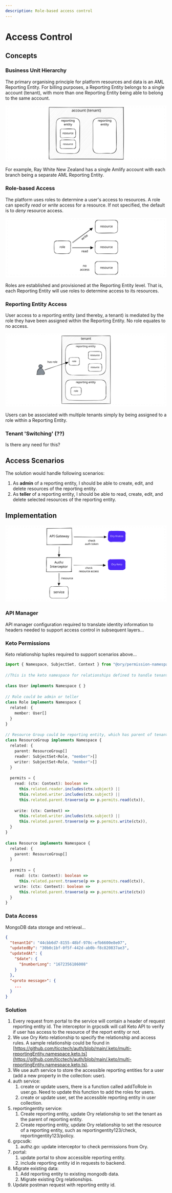```yaml
---
description: Role-based access control
---
```


# Access Control

## Concepts

### Business Unit Hierarchy

The primary organising principle for platform resources and data is an AML Reporting Entity.  For billing purposes, a Reporting Entity belongs to a single account (tenant), with more than one Reporting Entity being able to belong to the same account.&#x20;

<img src="../.gitbook/assets/file.excalidraw (1).svg" alt="multiple Reporting Entities per tenant" class="gitbook-drawing">

For example, Ray White New Zealand has a single Amlify account with each branch being a separate AML Reporting Entity.

### Role-based Access

The platform uses roles to determine a user's access to resources. A role can specify _read_ or _write_ access for a resource. If not specified, the default is to _deny_ resource access.

<img src="../.gitbook/assets/file.excalidraw (5).svg" alt="role-based resource access" class="gitbook-drawing">

Roles are established and provisioned at the Reporting Entity level. That is, each Reporting Entity will use roles to determine access to its resources.&#x20;

### Reporting Entity Access

User access to a reporting entity (and thereby, a tenant) is mediated by the role they have been assigned within the Reporting Entity. No role equates to no access.

<img src="../.gitbook/assets/file.excalidraw (6).svg" alt="Reporting Entity access" class="gitbook-drawing">

Users can be associated with multiple tenants simply by being assigned to a role within a Reporting Entity.

### Tenant 'Switching' (??)

Is there any need for this?

## Access Scenarios

The solution would handle following scenarios:

1. As **admin** of a reporting entity, I should be able to create, edit, and delete resources of the reporting entity.
2. As **teller** of a reporting entity, I should be able to read, create, edit, and delete selected resources of the reporting entity.&#x20;

## Implementation



<img src="../.gitbook/assets/file.excalidraw (3).svg" alt="" class="gitbook-drawing">

### API Manager

API manager configuration required to translate identity information to headers needed to support access control in subsequent layers...

### Keto Permissions

Keto relationship tuples required to support scenarios above...

```typescript
import { Namespace, SubjectSet, Context } from "@ory/permission-namespace-types"

//This is the keto namespace for relationships defined to handle tenant and multiple reproting entity senarios.

class User implements Namespace { }

// Role could be admin or teller
class Role implements Namespace {
  related: {
    member: User[]
  }
}

// Resource Group could be reporting entity, which has parent of tenant. Or tenant
class ResourceGroup implements Namespace {
  related: {
    parent: ResourceGroup[]
    reader: SubjectSet<Role, "member">[]
    writer: SubjectSet<Role, "member">[]
  }

  permits = {
    read: (ctx: Context): boolean =>
      this.related.reader.includes(ctx.subject) ||
      this.related.writer.includes(ctx.subject) ||
      this.related.parent.traverse(p => p.permits.read(ctx)),

    write: (ctx: Context) =>
      this.related.writer.includes(ctx.subject) ||
      this.related.parent.traverse(p => p.permits.write(ctx)),
  }
}

class Resource implements Namespace {
  related: {
    parent: ResourceGroup[]
  }

  permits = {
    read: (ctx: Context): boolean =>
      this.related.parent.traverse(p => p.permits.read(ctx)),
    write: (ctx: Context): boolean =>
      this.related.parent.traverse(p => p.permits.write(ctx))
  }
}
```

### Data Access

MongoDB data storage and retrieval...

```json
{
  "tenantId": "44cbb6d7-8155-48bf-970c-efb6600e8e07",
  "updatedBy": "30b0c1bf-0f5f-442d-ab0b-f8c820837ae3",
  "updatedAt": {
    "$date": {
      "$numberLong": "1672356186008"
    }
  },
  "<proto message>": {
    ...
  }
}
```



### Solution

1. Every request from portal to the service will contain a header of request reporting entity id. The interceptor in grpcsdk will call Keto API to verify if user has access to the resource of the report entity or not.
2. We use Ory Keto relationship to specify the relationship and access rules. A sample relationship could be found in [https://github.com/ticctech/auth/blob/main/.keto/multi-reportingEntity.namespace.keto.ts](https://github.com/ticctech/auth/blob/main/.keto/multi-reportingEntity.namespace.keto.ts).
3. We use auth service to store the accessible reporting entities for a user (add a new property in the collection: user).
4. auth service:
   1. create or update users, there is a function called addToRole in user.go. Need to update this function to add the roles for users.
   2. create or update user, set the accessible reporting entity in user collection.
5. reportingentity service:
   1. Create reporting entity, update Ory relationship to set the tenant as the parent of reporting entity.
   2. Create reporting entity, update Ory relationship to set the resource of a reporting entity, such as reportingentity123/check, reportingentity123/policy.
6. grpcsdk:
   1. authz.go: update interceptor to check permissions from Ory.&#x20;
7. portal:
   1. update portal to show accessible reporting entity.
   2. include reporting entity id in requests to backend.
8. Migrate existing data:
   1. Add reporting entity to existing mongodb data.
   2. Migrate existing Org relationships.&#x20;
9. Update postman request with reporting entity id.
